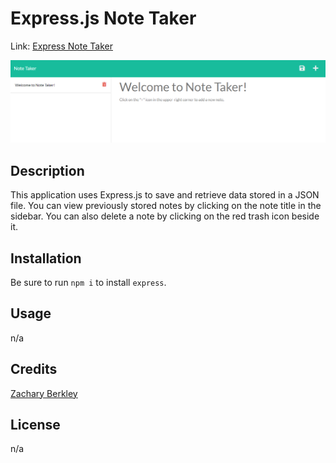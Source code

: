 # Express.js Note Taker

Link: [Express Note Taker](https://rocky-lowlands-48543.herokuapp.com/)

![Express Note Taker Screenshot](./public/assets/screenshots/Untitled.png)

## Description

This application uses Express.js to save and retrieve data stored in a JSON file. You can view previously stored notes by clicking on the note title in the sidebar. You can also delete a note by clicking on the red trash icon beside it.


## Installation

Be sure to run `npm i` to install `express`.


## Usage

n/a


## Credits

[Zachary Berkley](https://github.com/ZBerkley88)


## License

n/a
